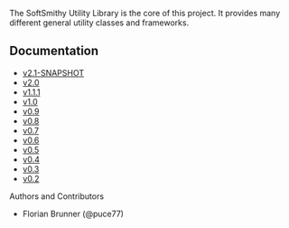 The SoftSmithy Utility Library is the core of this project. It provides many different general utility classes and frameworks.

## Documentation
    
* [v2.1-SNAPSHOT](2.1-SNAPSHOT)
* [v2.0](2.0)
* [v1.1.1](1.1.1)
* [v1.0](1.0)
* [v0.9](0.9)
* [v0.8](0.8)
* [v0.7](0.7)
* [v0.6](0.6)
* [v0.5](0.5/docs)
* [v0.4](0.4/docs)
* [v0.3](0.3/docs)
* [v0.2](0.2/docs)

Authors and Contributors

* Florian Brunner (@puce77)
